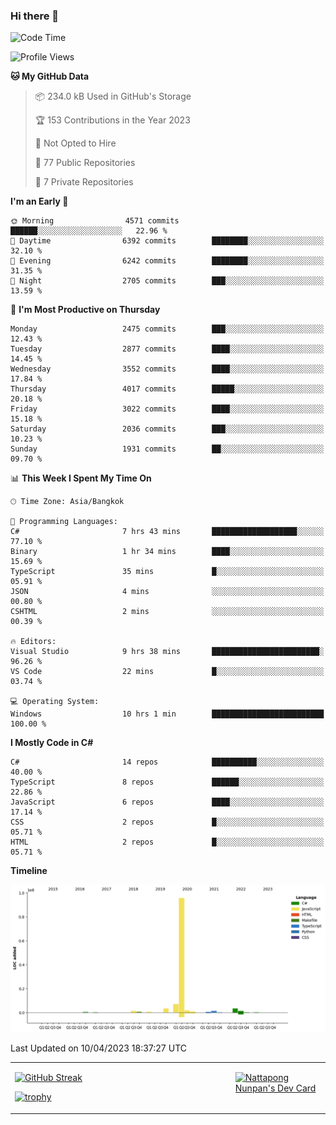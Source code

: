 ### Hi there 👋

<!--START_SECTION:waka-->
![Code Time](http://img.shields.io/badge/Code%20Time-526%20hrs%2016%20mins-blue)

![Profile Views](http://img.shields.io/badge/Profile%20Views-0-blue)

**🐱 My GitHub Data** 

> 📦 234.0 kB Used in GitHub's Storage 
 > 
> 🏆 153 Contributions in the Year 2023
 > 
> 🚫 Not Opted to Hire
 > 
> 📜 77 Public Repositories 
 > 
> 🔑 7 Private Repositories 
 > 
**I'm an Early 🐤** 

```text
🌞 Morning                4571 commits        ██████░░░░░░░░░░░░░░░░░░░   22.96 % 
🌆 Daytime                6392 commits        ████████░░░░░░░░░░░░░░░░░   32.10 % 
🌃 Evening                6242 commits        ████████░░░░░░░░░░░░░░░░░   31.35 % 
🌙 Night                  2705 commits        ███░░░░░░░░░░░░░░░░░░░░░░   13.59 % 
```
📅 **I'm Most Productive on Thursday** 

```text
Monday                   2475 commits        ███░░░░░░░░░░░░░░░░░░░░░░   12.43 % 
Tuesday                  2877 commits        ████░░░░░░░░░░░░░░░░░░░░░   14.45 % 
Wednesday                3552 commits        ████░░░░░░░░░░░░░░░░░░░░░   17.84 % 
Thursday                 4017 commits        █████░░░░░░░░░░░░░░░░░░░░   20.18 % 
Friday                   3022 commits        ████░░░░░░░░░░░░░░░░░░░░░   15.18 % 
Saturday                 2036 commits        ███░░░░░░░░░░░░░░░░░░░░░░   10.23 % 
Sunday                   1931 commits        ██░░░░░░░░░░░░░░░░░░░░░░░   09.70 % 
```


📊 **This Week I Spent My Time On** 

```text
🕑︎ Time Zone: Asia/Bangkok

💬 Programming Languages: 
C#                       7 hrs 43 mins       ███████████████████░░░░░░   77.10 % 
Binary                   1 hr 34 mins        ████░░░░░░░░░░░░░░░░░░░░░   15.69 % 
TypeScript               35 mins             █░░░░░░░░░░░░░░░░░░░░░░░░   05.91 % 
JSON                     4 mins              ░░░░░░░░░░░░░░░░░░░░░░░░░   00.80 % 
CSHTML                   2 mins              ░░░░░░░░░░░░░░░░░░░░░░░░░   00.39 % 

🔥 Editors: 
Visual Studio            9 hrs 38 mins       ████████████████████████░   96.26 % 
VS Code                  22 mins             █░░░░░░░░░░░░░░░░░░░░░░░░   03.74 % 

💻 Operating System: 
Windows                  10 hrs 1 min        █████████████████████████   100.00 % 
```

**I Mostly Code in C#** 

```text
C#                       14 repos            ██████████░░░░░░░░░░░░░░░   40.00 % 
TypeScript               8 repos             ██████░░░░░░░░░░░░░░░░░░░   22.86 % 
JavaScript               6 repos             ████░░░░░░░░░░░░░░░░░░░░░   17.14 % 
CSS                      2 repos             █░░░░░░░░░░░░░░░░░░░░░░░░   05.71 % 
HTML                     2 repos             █░░░░░░░░░░░░░░░░░░░░░░░░   05.71 % 
```



**Timeline**

![Lines of Code chart](https://raw.githubusercontent.com/aixasz/aixasz/main/assets/bar_graph.png)


 Last Updated on 10/04/2023 18:37:27 UTC
<!--END_SECTION:waka-->

<table>
<tr>
<td width="70%" valign="top">
 
 [![GitHub Streak](http://github-readme-streak-stats.herokuapp.com?user=aixasz&theme=github-dark&hide_border=true&date_format=%5BY%20%5DM%20j)](https://git.io/streak-stats)

 [![trophy](https://github-profile-trophy.vercel.app/?username=aixasz&theme=onedark)](https://github.com/ryo-ma/github-profile-trophy)
 </td>
<td width="30%" valign="top">
 
<a href="https://app.daily.dev/aixasz"><img src="https://api.daily.dev/devcards/403207936e6547c9a85ea449e9f3abe8.png?r=re8" alt="Nattapong Nunpan's Dev Card"/></a>

 </td>
</tr>
</table>
 
